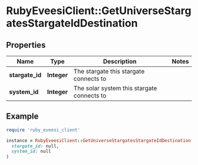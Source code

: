 # RubyEveesiClient::GetUniverseStargatesStargateIdDestination

## Properties

| Name | Type | Description | Notes |
| ---- | ---- | ----------- | ----- |
| **stargate_id** | **Integer** | The stargate this stargate connects to |  |
| **system_id** | **Integer** | The solar system this stargate connects to |  |

## Example

```ruby
require 'ruby_eveesi_client'

instance = RubyEveesiClient::GetUniverseStargatesStargateIdDestination.new(
  stargate_id: null,
  system_id: null
)
```

